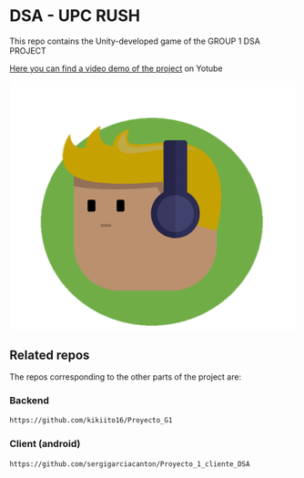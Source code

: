 # DSA - UPC RUSH
This repo contains the Unity-developed game of the GROUP 1 DSA PROJECT

[Here you can find a video demo of the project](https://www.youtube.com/watch?v=7T4hUH6zmfI&ab_channel=AngelFranco) on Yotube

![Image of upcrush](https://raw.githubusercontent.com/errezeeta/DSA-G1-Unity/master/Assets/Sprites/icon.png)
## Related repos 
The repos corresponding to the other parts of the project are:
### Backend
```bash
https://github.com/kikiito16/Proyecto_G1
```
###  Client (android)
```bash
https://github.com/sergigarciacanton/Proyecto_1_cliente_DSA
```
